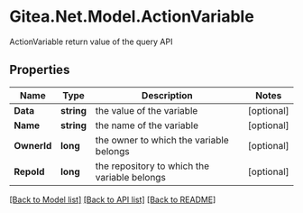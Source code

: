 # Gitea.Net.Model.ActionVariable
ActionVariable return value of the query API

## Properties

Name | Type | Description | Notes
------------ | ------------- | ------------- | -------------
**Data** | **string** | the value of the variable | [optional] 
**Name** | **string** | the name of the variable | [optional] 
**OwnerId** | **long** | the owner to which the variable belongs | [optional] 
**RepoId** | **long** | the repository to which the variable belongs | [optional] 

[[Back to Model list]](../README.md#documentation-for-models) [[Back to API list]](../README.md#documentation-for-api-endpoints) [[Back to README]](../README.md)

